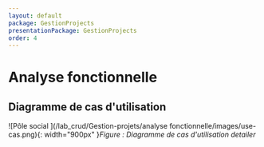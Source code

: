 ```yaml
---
layout: default
package: GestionProjects
presentationPackage: GestionProjects
order: 4
---
```

# Analyse fonctionnelle
<!-- new slide -->

## Diagramme de cas d'utilisation 

![Pôle social ](/lab_crud/Gestion-projets/analyse fonctionnelle/images/use-cas.png){: width="900px" }*Figure : Diagramme de cas d'utilisation detailer*


<!-- new slide -->